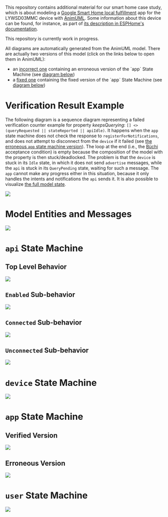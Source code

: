 This repository contains additional material for our smart home case study, which is about modeling a [Google Smart Home local fulfillment](https://developers.google.com/assistant/smarthome/concepts/local) app for the LYWSD03MMC device with [AnimUML](https://github.com/ESEO-Tech/AnimUML).
Some information about this device can be found, for instance, as part of [its description in ESPHome's documentation](https://esphome.io/components/sensor/xiaomi_ble.html\#lywsd03mmc).

This repository is currently work in progress.

All diagrams are automatically generated from the AnimUML model.
There are actually two versions of this model (click on the links below to open them in AnimUML):
* an [incorrect one](https://animuml20220518.kher.nl/AnimUML.html#{%22name%22:%22Imported_LocalFulfillment%22,%22objects%22:[{%22name%22:%22user%22,%22isActor%22:true,%22stateByName%22:{%22init%22:{%22type%22:%22Pseudostate%22,%22kind%22:%22initial%22},%22Waiting%22:{%22internalTransitions%22:{%22T1%22:{%22guard%22:%22!EP_CONTAINS(api,%20getStatus)%22,%22effect%22:%22api.getStatus();%22}}}},%22transitionByName%22:{%22init2Waiting_1%22:{%22source%22:%22init%22,%22target%22:%22Waiting%22}}},{%22name%22:%22api%22,%22class%22:%22SmartHomeAPI%22,%22stateByName%22:{%22choice%22:{%22kind%22:%22choice%22},%22init%22:{%22type%22:%22Pseudostate%22,%22kind%22:%22initial%22},%22Idle%22:{%22internalTransitions%22:{%22T1%22:{%22trigger%22:%22getStatus()%22},%22T2%22:{%22trigger%22:%22advertise()%22}}},%22Enabled%22:{%22stateByName%22:{%22choice%22:{%22kind%22:%22choice%22},%22init%22:{%22type%22:%22Pseudostate%22,%22kind%22:%22initial%22},%22Unconnected%22:{%22stateByName%22:{%22init%22:{%22type%22:%22Pseudostate%22,%22kind%22:%22initial%22}},%22transitionByName%22:{%22init2Idle_1%22:{%22source%22:%22init%22,%22target%22:%22Idle%22},%22Idle2QueryPending_1%22:{%22source%22:%22Idle%22,%22target%22:%22QueryPending%22,%22trigger%22:%22after(POLLING_PERIOD)%22,%22guard%22:%22willReportStateViaPoll===true%22},%22Idle2QueryPending_2%22:{%22source%22:%22Idle%22,%22target%22:%22QueryPending%22,%22trigger%22:%22getStatus()%22},%22QueryPending2Querying_1%22:{%22source%22:%22QueryPending%22,%22target%22:%22Querying%22,%22trigger%22:%22advertise()%22,%22effect%22:%22app.QUERY()%22},%22Querying2Idle_1%22:{%22source%22:%22Querying%22,%22target%22:%22Idle%22,%22trigger%22:%22queryResp()%22}},%22internalTransitions%22:{%22T1%22:{%22trigger%22:%22connectResp()%22},%22T2%22:{%22trigger%22:%22disconnected()%22}}},%22Connecting%22:{%22internalTransitions%22:{%22T1%22:{%22trigger%22:%22queryResp()%22}}},%22Connected%22:{%22stateByName%22:{%22init%22:{%22type%22:%22Pseudostate%22,%22kind%22:%22initial%22}},%22transitionByName%22:{%22init2Idle_1%22:{%22source%22:%22init%22,%22target%22:%22Idle%22},%22Idle2Querying_1%22:{%22source%22:%22Idle%22,%22target%22:%22Querying%22,%22trigger%22:%22getStatus()%22,%22effect%22:%22app.QUERY()%22},%22Idle2Querying_2%22:{%22source%22:%22Idle%22,%22target%22:%22Querying%22,%22trigger%22:%22after(POLLING_PERIOD)%22,%22guard%22:%22willReportStateViaPoll===true%22,%22effect%22:%22app.QUERY()%22},%22Querying2Idle_1%22:{%22source%22:%22Querying%22,%22target%22:%22Idle%22,%22trigger%22:%22queryResp()%22}}}},%22transitionByName%22:{%22init2choice_1%22:{%22source%22:%22init%22,%22target%22:%22choice%22},%22choice2Unconnected_1%22:{%22source%22:%22choice%22,%22target%22:%22Unconnected%22,%22guard%22:%22avoidAutoconnect===true%22},%22choice2Connecting_1%22:{%22source%22:%22choice%22,%22target%22:%22Connecting%22,%22guard%22:%22else%22,%22effect%22:%22device.connect()%22},%22Connecting2WaitingAutoResp_1%22:{%22source%22:%22Connecting%22,%22target%22:%22WaitingAutoResp%22,%22trigger%22:%22connectResp()%22,%22effect%22:%22app.AUTOCONNECT()%22},%22WaitingAutoResp2Connected_1%22:{%22source%22:%22WaitingAutoResp%22,%22target%22:%22Connected%22,%22trigger%22:%22autoconnectResp()%22},%22Connected2WaitingDiscoResp_1%22:{%22source%22:%22Connected%22,%22target%22:%22WaitingDiscoResp%22,%22trigger%22:%22disconnected()%22,%22effect%22:%22app.DISCONNECT()%22},%22WaitingDiscoResp2Connecting_1%22:{%22source%22:%22WaitingDiscoResp%22,%22target%22:%22Connecting%22,%22trigger%22:%22disconnectResp()%22,%22effect%22:%22device.connect()%22}},%22internalTransitions%22:{%22T1%22:{%22trigger%22:%22notify(data)%22,%22effect%22:%22app.PARSE_NOTIFICATION(data)%22},%22T2%22:{%22trigger%22:%22parseNotificationResp()%22},%22T3%22:{%22trigger%22:%22reportState(data)%22}}}},%22transitionByName%22:{%22init2Idle_1%22:{%22source%22:%22init%22,%22target%22:%22Idle%22},%22Idle2Identifying_1%22:{%22source%22:%22Idle%22,%22target%22:%22Identifying%22,%22trigger%22:%22advertise()%22,%22effect%22:%22app.IDENTIFY()%22},%22Identifying2choice_1%22:{%22source%22:%22Identifying%22,%22target%22:%22choice%22,%22trigger%22:%22identifyResp(success,%20aa,%20wrsvp)%22,%22effect%22:%22this.avoidAutoconnect%20=%20aa;%5Cnthis.willReportStateViaPoll%20=%20wrsvp%22},%22choice2Enabled_1%22:{%22source%22:%22choice%22,%22target%22:%22Enabled%22,%22guard%22:%22success%22},%22choice2Idle_1%22:{%22source%22:%22choice%22,%22target%22:%22Idle%22,%22guard%22:%22else%22}},%22operationByName%22:{%22identifyResp%22:{%22parameters%22:[{%22name%22:%22success%22,%22type%22:%22Boolean%22},{%22name%22:%22avoidAutoconnect%22,%22type%22:%22Boolean%22},{%22name%22:%22willReportStateViaPoll%22,%22type%22:%22Boolean%22}],%22private%22:false},%22queryResp%22:{%22private%22:false},%22executeResp%22:{%22private%22:false},%22parseNotificationResp%22:{%22private%22:false}}},{%22name%22:%22app%22,%22class%22:%22App%22,%22stateByName%22:{%22disconnectionChoice%22:{%22kind%22:%22choice%22},%22init%22:{%22type%22:%22Pseudostate%22,%22kind%22:%22initial%22},%22Waiting%22:{%22internalTransitions%22:{%22T1%22:{%22trigger%22:%22IDENTIFY()%22,%22effect%22:%22api.identifyResp(true,%20true,%20true)%22}}}},%22transitionByName%22:{%22init2Waiting_1%22:{%22source%22:%22init%22,%22target%22:%22Waiting%22,%22effect%22:%22this.prevData%20=%200;%22},%22Waiting2Registering_1%22:{%22source%22:%22Waiting%22,%22target%22:%22Registering%22,%22trigger%22:%22QUERY()%22,%22effect%22:%22device.registerForNotifications();%5Cnapi.queryResp(prevData)%22},%22Registering2Waiting_1%22:{%22source%22:%22Registering%22,%22target%22:%22Waiting%22,%22trigger%22:%22registerForNotificationsResp(success)%22},%22Waiting2Disconnecting1_1%22:{%22source%22:%22Waiting%22,%22target%22:%22Disconnecting1%22,%22trigger%22:%22PARSE_NOTIFICATION(data)%22,%22effect%22:%22this.prevData%20=%20data;%5Cndevice.disconnect();%5Cnapi.parseNotificationResp()%22},%22Disconnecting12disconnectionChoice_1%22:{%22source%22:%22Disconnecting1%22,%22target%22:%22disconnectionChoice%22,%22trigger%22:%22disconnectResp(success)%22},%22disconnectionChoice2Waiting_1%22:{%22source%22:%22disconnectionChoice%22,%22target%22:%22Waiting%22,%22guard%22:%22success%22},%22disconnectionChoice2Disconnecting2_1%22:{%22source%22:%22disconnectionChoice%22,%22target%22:%22Disconnecting2%22,%22guard%22:%22else%22,%22effect%22:%22device.disconnect()%22},%22Disconnecting22Waiting_1%22:{%22source%22:%22Disconnecting2%22,%22target%22:%22Waiting%22,%22trigger%22:%22disconnectResp(success)%22}},%22operationByName%22:{%22IDENTIFY%22:{%22parameters%22:[{%22name%22:%22request%22}],%22private%22:false},%22QUERY%22:{%22parameters%22:[{%22name%22:%22request%22}],%22private%22:false},%22PARSE_NOTIFICATION%22:{%22parameters%22:[{%22name%22:%22request%22}],%22private%22:false},%22disconnectResp%22:{%22parameters%22:[{%22name%22:%22success%22,%22type%22:%22Boolean%22}],%22private%22:false},%22registerForNotificationsResp%22:{%22parameters%22:[{%22name%22:%22success%22,%22type%22:%22Boolean%22}],%22private%22:false}}},{%22name%22:%22device%22,%22class%22:%22LYWSD03MMC%22,%22isActor%22:true,%22stateByName%22:{%22disconnecting%22:{%22kind%22:%22choice%22},%22init%22:{%22type%22:%22Pseudostate%22,%22kind%22:%22initial%22},%22Unconnected%22:{%22internalTransitions%22:{%22T1%22:{%22trigger%22:%22after(ADVERTISE_PERIOD)%22,%22guard%22:%22!EP_CONTAINS(api,%20advertise)%22,%22effect%22:%22api.advertise()%22},%22T2%22:{%22trigger%22:%22disconnect()%22,%22effect%22:%22app.disconnectResp(true)%22}}},%22Connected%22:{%22stateByName%22:{%22Registering%22:{%22kind%22:%22choice%22},%22init%22:{%22type%22:%22Pseudostate%22,%22kind%22:%22initial%22},%22Registered%22:{%22internalTransitions%22:{%22T1%22:{%22trigger%22:%22after(NOTIFY_PERIOD)%22,%22guard%22:%22!EP_CONTAINS(app,%20PARSE_NOTIFICATION)%22,%22effect%22:%22api.notify(data)%22},%22T2%22:{%22trigger%22:%22registerForNotifications()%22,%22effect%22:%22registerForNotificationsResp(true)%22}}}},%22transitionByName%22:{%22init2Idle_1%22:{%22source%22:%22init%22,%22target%22:%22Idle%22},%22Idle2Registering_1%22:{%22source%22:%22Idle%22,%22target%22:%22Registering%22,%22trigger%22:%22registerForNotifications()%22},%22Registering2Idle_1%22:{%22source%22:%22Registering%22,%22target%22:%22Idle%22,%22effect%22:%22app.registerForNotificationsResp(false)%22},%22Registering2Registered_1%22:{%22source%22:%22Registering%22,%22target%22:%22Registered%22,%22effect%22:%22app.registerForNotificationsResp(true)%22}}}},%22transitionByName%22:{%22init2Unconnected_1%22:{%22source%22:%22init%22,%22target%22:%22Unconnected%22},%22Unconnected2Connected_1%22:{%22source%22:%22Unconnected%22,%22target%22:%22Connected%22,%22trigger%22:%22connect()%22,%22effect%22:%22api.connectResp();%5CnnbDisconErrors%20=%200%22},%22Connected2disconnecting_1%22:{%22source%22:%22Connected%22,%22target%22:%22disconnecting%22,%22trigger%22:%22disconnect()%22},%22disconnecting2Connected_1%22:{%22source%22:%22disconnecting%22,%22target%22:%22Connected%22,%22guard%22:%22nbDisconErrors%5Cn%3CMAX_DISCON_ERRORS%22,%22effect%22:%22app.disconnectResp(false);%5CnnbDisconErrors++%22},%22disconnecting2Unconnected_1%22:{%22source%22:%22disconnecting%22,%22target%22:%22Unconnected%22,%22effect%22:%22app.disconnectResp(true)%22},%22Unconnected2Connected.Registering_1%22:{%22source%22:%22Unconnected%22,%22target%22:%22Connected.Registering%22,%22trigger%22:%22registerForNotifications()%22,%22effect%22:%22nbDisconErrors%20=%200%22}},%22operationByName%22:{%22disconnect%22:{%22private%22:false},%22registerForNotifications%22:{%22private%22:false}},%22propertyByName%22:{%22MAX_DISCON_ERRORS%22:{%22private%22:true,%22type%22:%22Integer%22,%22defaultValue%22:%221%22}}}],%22connectorByName%22:{%22user2api%22:{%22ends%22:[%22user%22,%22api%22],%22possibleMessages%22:{%22forward%22:[%22getStatus%22]}},%22api2app%22:{%22ends%22:[%22api%22,%22app%22],%22possibleMessages%22:{%22forward%22:[%22IDENTIFY%22,%22QUERY%22,%22PARSE_NOTIFICATION%22,%22AUTOCONNECT%22,%22DISCONNECT%22],%22reverse%22:[%22identifyResp%22,%22queryResp%22,%22executeResp%22,%22parseNotificationResp%22,%22autoconnectResp%22,%22disconnectResp%22]}},%22app2device%22:{%22ends%22:[%22app%22,%22device%22],%22possibleMessages%22:{%22forward%22:[%22disconnect%22,%22registerForNotifications%22],%22reverse%22:[%22disconnectResp%22,%22registerForNotificationsResp%22]}},%22api2device%22:{%22ends%22:[%22api%22,%22device%22],%22possibleMessages%22:{%22forward%22:[%22connect%22],%22reverse%22:[%22advertise%22,%22connectResp%22,%22disconnected%22,%22notify%22]}}},%22watchExpressions%22:{%22disconnectRequested%22:%22EP_CONTAINS(device,%20disconnect)%22,%22disconnected%22:%22IS_IN_STATE(device,%20device.Unconnected)%22,%22apiIdle%22:%22IS_IN_STATE(api,%20api.Idle)%22,%22queryRequested%22:%22EP_CONTAINS(app,%20QUERY)%22,%22stateReported%22:%22EP_CONTAINS(api,%20reportState)%22,%22identifyRequested%22:%22EP_CONTAINS(app,%20IDENTIFY)%22},%22LTLProperties%22:{%22appCanStart%22:%22[]%20(identifyRequested%20-%3E%20%3C%3E%20queryRequested)%22,%22keepsQuerying%22:%22[]%20%3C%3E%20(queryRequested%20||%20stateReported%20||%20apiIdle)%22,%22disconnection%22:%22[]%20(disconnectRequested%20-%3E%20%3C%3E%20disconnected)%22},%22settings%22:{%22display%22:{%22hideLinks%22:false,%22hideClasses%22:false,%22hideOperations%22:false,%22hideMethods%22:false,%22showPorts%22:false,%22showEndNames%22:false,%22hideStateMachines%22:false,%22hideOuterSMBoxes%22:false,%22showExplicitSM%22:false,%22hideStates%22:false,%22showPseudostateInvariants%22:false,%22hideSets%22:false,%22showTransitions%22:false},%22semantics%22:{%22fireInitialTransitions%22:true,%22autoFireAfterChoice%22:false,%22autoReceiveDisabled%22:false,%22considerGuardsTrue%22:false,%22checkEvents%22:true,%22keepOneMessagePerTrigger%22:true,%22enableEventPools%22:true,%22matchFirst%22:true,%22symbolicValues%22:false,%22reactiveSystem%22:true},%22interface%22:{%22hideEmptyHistory%22:false,%22disableInteractionSelection%22:false,%22disableModelSelection%22:false,%22disableObjectSelection%22:false,%22disableDoc%22:false,%22disableSettings%22:false,%22disableHistorySettings%22:false,%22disableReset%22:false,%22disableSwitchDiagram%22:false,%22onlyInteraction%22:false,%22hideInteraction%22:false,%22disableExports%22:false,%22hideHistory%22:true,%22disableEdit%22:false,%22historyType%22:%22TCSVG%20sequence%22},%22tools%22:{}}}) containing an erroneous version of the `app` State Machine (see [diagram below](#erroneous-version))
* a [fixed one](https://animuml20220518.kher.nl/AnimUML.html#{%22name%22:%22Imported_LocalFulfillment%22,%22objects%22:[{%22name%22:%22user%22,%22isActor%22:true,%22stateByName%22:{%22init%22:{%22type%22:%22Pseudostate%22,%22kind%22:%22initial%22},%22Waiting%22:{%22internalTransitions%22:{%22T1%22:{%22guard%22:%22!EP_CONTAINS(api,%20getStatus)%22,%22effect%22:%22api.getStatus();%22}}}},%22transitionByName%22:{%22init2Waiting_1%22:{%22source%22:%22init%22,%22target%22:%22Waiting%22}}},{%22name%22:%22api%22,%22class%22:%22SmartHomeAPI%22,%22stateByName%22:{%22choice%22:{%22kind%22:%22choice%22},%22init%22:{%22type%22:%22Pseudostate%22,%22kind%22:%22initial%22},%22Idle%22:{%22internalTransitions%22:{%22T1%22:{%22trigger%22:%22getStatus()%22},%22T2%22:{%22trigger%22:%22advertise()%22}}},%22Enabled%22:{%22stateByName%22:{%22choice%22:{%22kind%22:%22choice%22},%22init%22:{%22type%22:%22Pseudostate%22,%22kind%22:%22initial%22},%22Unconnected%22:{%22stateByName%22:{%22init%22:{%22type%22:%22Pseudostate%22,%22kind%22:%22initial%22}},%22transitionByName%22:{%22init2Idle_1%22:{%22source%22:%22init%22,%22target%22:%22Idle%22},%22Idle2QueryPending_1%22:{%22source%22:%22Idle%22,%22target%22:%22QueryPending%22,%22trigger%22:%22after(POLLING_PERIOD)%22,%22guard%22:%22willReportStateViaPoll===true%22},%22Idle2QueryPending_2%22:{%22source%22:%22Idle%22,%22target%22:%22QueryPending%22,%22trigger%22:%22getStatus()%22},%22QueryPending2Querying_1%22:{%22source%22:%22QueryPending%22,%22target%22:%22Querying%22,%22trigger%22:%22advertise()%22,%22effect%22:%22app.QUERY()%22},%22Querying2Idle_1%22:{%22source%22:%22Querying%22,%22target%22:%22Idle%22,%22trigger%22:%22queryResp()%22}},%22internalTransitions%22:{%22T1%22:{%22trigger%22:%22connectResp()%22},%22T2%22:{%22trigger%22:%22disconnected()%22}}},%22Connecting%22:{%22internalTransitions%22:{%22T1%22:{%22trigger%22:%22queryResp()%22}}},%22Connected%22:{%22stateByName%22:{%22init%22:{%22type%22:%22Pseudostate%22,%22kind%22:%22initial%22}},%22transitionByName%22:{%22init2Idle_1%22:{%22source%22:%22init%22,%22target%22:%22Idle%22},%22Idle2Querying_1%22:{%22source%22:%22Idle%22,%22target%22:%22Querying%22,%22trigger%22:%22getStatus()%22,%22effect%22:%22app.QUERY()%22},%22Idle2Querying_2%22:{%22source%22:%22Idle%22,%22target%22:%22Querying%22,%22trigger%22:%22after(POLLING_PERIOD)%22,%22guard%22:%22willReportStateViaPoll===true%22,%22effect%22:%22app.QUERY()%22},%22Querying2Idle_1%22:{%22source%22:%22Querying%22,%22target%22:%22Idle%22,%22trigger%22:%22queryResp()%22}}}},%22transitionByName%22:{%22init2choice_1%22:{%22source%22:%22init%22,%22target%22:%22choice%22},%22choice2Unconnected_1%22:{%22source%22:%22choice%22,%22target%22:%22Unconnected%22,%22guard%22:%22avoidAutoconnect===true%22},%22choice2Connecting_1%22:{%22source%22:%22choice%22,%22target%22:%22Connecting%22,%22guard%22:%22else%22,%22effect%22:%22device.connect()%22},%22Connecting2WaitingAutoResp_1%22:{%22source%22:%22Connecting%22,%22target%22:%22WaitingAutoResp%22,%22trigger%22:%22connectResp()%22,%22effect%22:%22app.AUTOCONNECT()%22},%22WaitingAutoResp2Connected_1%22:{%22source%22:%22WaitingAutoResp%22,%22target%22:%22Connected%22,%22trigger%22:%22autoconnectResp()%22},%22Connected2WaitingDiscoResp_1%22:{%22source%22:%22Connected%22,%22target%22:%22WaitingDiscoResp%22,%22trigger%22:%22disconnected()%22,%22effect%22:%22app.DISCONNECT()%22},%22WaitingDiscoResp2Connecting_1%22:{%22source%22:%22WaitingDiscoResp%22,%22target%22:%22Connecting%22,%22trigger%22:%22disconnectResp()%22,%22effect%22:%22device.connect()%22}},%22internalTransitions%22:{%22T1%22:{%22trigger%22:%22notify(data)%22,%22effect%22:%22app.PARSE_NOTIFICATION(data)%22},%22T2%22:{%22trigger%22:%22parseNotificationResp()%22},%22T3%22:{%22trigger%22:%22reportState(data)%22}}}},%22transitionByName%22:{%22init2Idle_1%22:{%22source%22:%22init%22,%22target%22:%22Idle%22},%22Idle2Identifying_1%22:{%22source%22:%22Idle%22,%22target%22:%22Identifying%22,%22trigger%22:%22advertise()%22,%22effect%22:%22app.IDENTIFY()%22},%22Identifying2choice_1%22:{%22source%22:%22Identifying%22,%22target%22:%22choice%22,%22trigger%22:%22identifyResp(success,%20aa,%20wrsvp)%22,%22effect%22:%22this.avoidAutoconnect%20=%20aa;%5Cnthis.willReportStateViaPoll%20=%20wrsvp%22},%22choice2Enabled_1%22:{%22source%22:%22choice%22,%22target%22:%22Enabled%22,%22guard%22:%22success%22},%22choice2Idle_1%22:{%22source%22:%22choice%22,%22target%22:%22Idle%22,%22guard%22:%22else%22}},%22operationByName%22:{%22identifyResp%22:{%22parameters%22:[{%22name%22:%22success%22,%22type%22:%22Boolean%22},{%22name%22:%22avoidAutoconnect%22,%22type%22:%22Boolean%22},{%22name%22:%22willReportStateViaPoll%22,%22type%22:%22Boolean%22}],%22private%22:false},%22queryResp%22:{%22private%22:false},%22executeResp%22:{%22private%22:false},%22parseNotificationResp%22:{%22private%22:false}}},{%22name%22:%22app%22,%22class%22:%22App%22,%22stateByName%22:{%22disconnectionChoice%22:{%22kind%22:%22choice%22},%22init%22:{%22type%22:%22Pseudostate%22,%22kind%22:%22initial%22},%22Waiting%22:{%22internalTransitions%22:{%22T1%22:{%22trigger%22:%22IDENTIFY()%22,%22effect%22:%22api.identifyResp(true,%20true,%20true)%22}}},%22registeringChoice%22:{%22kind%22:%22choice%22}},%22transitionByName%22:{%22init2Waiting_1%22:{%22source%22:%22init%22,%22target%22:%22Waiting%22,%22effect%22:%22this.prevData%20=%200;%22},%22Waiting2Registering_1%22:{%22source%22:%22Waiting%22,%22target%22:%22Registering%22,%22trigger%22:%22QUERY()%22,%22effect%22:%22device.registerForNotifications();%5Cnapi.queryResp(prevData)%22},%22Registering2registeringChoice_1%22:{%22source%22:%22Registering%22,%22target%22:%22registeringChoice%22,%22trigger%22:%22registerForNotificationsResp(success)%22},%22registeringChoice2Waiting_1%22:{%22source%22:%22registeringChoice%22,%22target%22:%22Waiting%22,%22guard%22:%22success%22},%22registeringChoice2Disconnecting1_1%22:{%22source%22:%22registeringChoice%22,%22target%22:%22Disconnecting1%22,%22guard%22:%22else%22,%22effect%22:%22device.disconnect()%22},%22Waiting2Disconnecting1_1%22:{%22source%22:%22Waiting%22,%22target%22:%22Disconnecting1%22,%22trigger%22:%22PARSE_NOTIFICATION(data)%22,%22effect%22:%22this.prevData%20=%20data;%5Cndevice.disconnect();%5Cnapi.parseNotificationResp()%22},%22Disconnecting12disconnectionChoice_1%22:{%22source%22:%22Disconnecting1%22,%22target%22:%22disconnectionChoice%22,%22trigger%22:%22disconnectResp(success)%22},%22disconnectionChoice2Waiting_1%22:{%22source%22:%22disconnectionChoice%22,%22target%22:%22Waiting%22,%22guard%22:%22success%22},%22disconnectionChoice2Disconnecting2_1%22:{%22source%22:%22disconnectionChoice%22,%22target%22:%22Disconnecting2%22,%22guard%22:%22else%22,%22effect%22:%22device.disconnect()%22},%22Disconnecting22Waiting_1%22:{%22source%22:%22Disconnecting2%22,%22target%22:%22Waiting%22,%22trigger%22:%22disconnectResp(success)%22}},%22operationByName%22:{%22IDENTIFY%22:{%22parameters%22:[{%22name%22:%22request%22}],%22private%22:false},%22QUERY%22:{%22parameters%22:[{%22name%22:%22request%22}],%22private%22:false},%22PARSE_NOTIFICATION%22:{%22parameters%22:[{%22name%22:%22request%22}],%22private%22:false},%22disconnectResp%22:{%22parameters%22:[{%22name%22:%22success%22,%22type%22:%22Boolean%22}],%22private%22:false},%22registerForNotificationsResp%22:{%22parameters%22:[{%22name%22:%22success%22,%22type%22:%22Boolean%22}],%22private%22:false}}},{%22name%22:%22device%22,%22class%22:%22LYWSD03MMC%22,%22isActor%22:true,%22stateByName%22:{%22disconnecting%22:{%22kind%22:%22choice%22},%22init%22:{%22type%22:%22Pseudostate%22,%22kind%22:%22initial%22},%22Unconnected%22:{%22internalTransitions%22:{%22T1%22:{%22trigger%22:%22after(ADVERTISE_PERIOD)%22,%22guard%22:%22!EP_CONTAINS(api,%20advertise)%22,%22effect%22:%22api.advertise()%22},%22T2%22:{%22trigger%22:%22disconnect()%22,%22effect%22:%22app.disconnectResp(true)%22}}},%22Connected%22:{%22stateByName%22:{%22Registering%22:{%22kind%22:%22choice%22},%22init%22:{%22type%22:%22Pseudostate%22,%22kind%22:%22initial%22},%22Registered%22:{%22internalTransitions%22:{%22T1%22:{%22trigger%22:%22after(NOTIFY_PERIOD)%22,%22guard%22:%22!EP_CONTAINS(app,%20PARSE_NOTIFICATION)%22,%22effect%22:%22api.notify(data)%22},%22T2%22:{%22trigger%22:%22registerForNotifications()%22,%22effect%22:%22registerForNotificationsResp(true)%22}}}},%22transitionByName%22:{%22init2Idle_1%22:{%22source%22:%22init%22,%22target%22:%22Idle%22},%22Idle2Registering_1%22:{%22source%22:%22Idle%22,%22target%22:%22Registering%22,%22trigger%22:%22registerForNotifications()%22},%22Registering2Idle_1%22:{%22source%22:%22Registering%22,%22target%22:%22Idle%22,%22effect%22:%22app.registerForNotificationsResp(false)%22},%22Registering2Registered_1%22:{%22source%22:%22Registering%22,%22target%22:%22Registered%22,%22effect%22:%22app.registerForNotificationsResp(true)%22}}}},%22transitionByName%22:{%22init2Unconnected_1%22:{%22source%22:%22init%22,%22target%22:%22Unconnected%22},%22Unconnected2Connected_1%22:{%22source%22:%22Unconnected%22,%22target%22:%22Connected%22,%22trigger%22:%22connect()%22,%22effect%22:%22api.connectResp();%5CnnbDisconErrors%20=%200%22},%22Connected2disconnecting_1%22:{%22source%22:%22Connected%22,%22target%22:%22disconnecting%22,%22trigger%22:%22disconnect()%22},%22disconnecting2Connected_1%22:{%22source%22:%22disconnecting%22,%22target%22:%22Connected%22,%22guard%22:%22nbDisconErrors%5Cn%3CMAX_DISCON_ERRORS%22,%22effect%22:%22app.disconnectResp(false);%5CnnbDisconErrors++%22},%22disconnecting2Unconnected_1%22:{%22source%22:%22disconnecting%22,%22target%22:%22Unconnected%22,%22effect%22:%22app.disconnectResp(true)%22},%22Unconnected2Connected.Registering_1%22:{%22source%22:%22Unconnected%22,%22target%22:%22Connected.Registering%22,%22trigger%22:%22registerForNotifications()%22,%22effect%22:%22nbDisconErrors%20=%200%22}},%22operationByName%22:{%22disconnect%22:{%22private%22:false},%22registerForNotifications%22:{%22private%22:false}},%22propertyByName%22:{%22MAX_DISCON_ERRORS%22:{%22private%22:true,%22type%22:%22Integer%22,%22defaultValue%22:%221%22}}}],%22connectorByName%22:{%22user2api%22:{%22ends%22:[%22user%22,%22api%22],%22possibleMessages%22:{%22forward%22:[%22getStatus%22]}},%22api2app%22:{%22ends%22:[%22api%22,%22app%22],%22possibleMessages%22:{%22forward%22:[%22IDENTIFY%22,%22QUERY%22,%22PARSE_NOTIFICATION%22,%22AUTOCONNECT%22,%22DISCONNECT%22],%22reverse%22:[%22identifyResp%22,%22queryResp%22,%22executeResp%22,%22parseNotificationResp%22,%22autoconnectResp%22,%22disconnectResp%22]}},%22app2device%22:{%22ends%22:[%22app%22,%22device%22],%22possibleMessages%22:{%22forward%22:[%22disconnect%22,%22registerForNotifications%22],%22reverse%22:[%22disconnectResp%22,%22registerForNotificationsResp%22]}},%22api2device%22:{%22ends%22:[%22api%22,%22device%22],%22possibleMessages%22:{%22forward%22:[%22connect%22],%22reverse%22:[%22advertise%22,%22connectResp%22,%22disconnected%22,%22notify%22]}}},%22watchExpressions%22:{%22disconnectRequested%22:%22EP_CONTAINS(device,%20disconnect)%22,%22disconnected%22:%22IS_IN_STATE(device,%20device.Unconnected)%22,%22apiIdle%22:%22IS_IN_STATE(api,%20api.Idle)%22,%22queryRequested%22:%22EP_CONTAINS(app,%20QUERY)%22,%22stateReported%22:%22EP_CONTAINS(api,%20reportState)%22,%22identifyRequested%22:%22EP_CONTAINS(app,%20IDENTIFY)%22},%22LTLProperties%22:{%22appCanStart%22:%22[]%20(identifyRequested%20-%3E%20%3C%3E%20queryRequested)%22,%22keepsQuerying%22:%22[]%20%3C%3E%20(queryRequested%20||%20stateReported%20||%20apiIdle)%22,%22disconnection%22:%22[]%20(disconnectRequested%20-%3E%20%3C%3E%20disconnected)%22},%22settings%22:{%22display%22:{%22hideLinks%22:false,%22hideClasses%22:false,%22hideOperations%22:false,%22hideMethods%22:false,%22showPorts%22:false,%22showEndNames%22:false,%22hideStateMachines%22:false,%22hideOuterSMBoxes%22:false,%22showExplicitSM%22:false,%22hideStates%22:false,%22showPseudostateInvariants%22:false,%22hideSets%22:false,%22showTransitions%22:false},%22semantics%22:{%22fireInitialTransitions%22:true,%22autoFireAfterChoice%22:false,%22autoReceiveDisabled%22:false,%22considerGuardsTrue%22:false,%22checkEvents%22:true,%22keepOneMessagePerTrigger%22:true,%22enableEventPools%22:true,%22matchFirst%22:true,%22symbolicValues%22:false,%22reactiveSystem%22:true},%22interface%22:{%22hideEmptyHistory%22:false,%22disableInteractionSelection%22:false,%22disableModelSelection%22:false,%22disableObjectSelection%22:false,%22disableDoc%22:false,%22disableSettings%22:false,%22disableHistorySettings%22:false,%22disableReset%22:false,%22disableSwitchDiagram%22:false,%22onlyInteraction%22:false,%22hideInteraction%22:false,%22disableExports%22:false,%22hideHistory%22:true,%22disableEdit%22:false,%22historyType%22:%22TCSVG%20sequence%22},%22tools%22:{}}}) containing the fixed version of the `app` State Machine (see [diagram below](#verified-version))

# Verification Result Example

The following diagram is a sequence diagram representing a failed verification counter example for property *keepsQuerying*: `[] <> (queryRequested || stateReported || apiIdle)`.
It happens when the `app` state machine does not check the response to `registerForNotifications`, and does not attempt to disconnect from the `device` if it failed (see [the erroneous `app` state machine version](#erroneous-version)).
The loop at the end (i.e., the [Büchi](https://en.wikipedia.org/wiki/B%C3%BCchi_automaton) acceptance condition) is empty because the composition of the model with the property is then stuck/deadlocked.
The problem is that the `device` is stuck in its `Idle` state, in which it does not send `advertise` messages, while the `api` is stuck in its `QueryPending` state, waiting for such a message.
The `app` cannot make any progress either in this situation, because it only handles the intents and notifications the `api` sends it.
It is also possible to visualize [the full model state](LocalFulfillment-withError.svg).

![](counterExample.svg)


# Model Entities and Messages

![](LocalFulfillment-context.svg)

# `api` State Machine

## Top Level Behavior

![](LocalFulfillment-api-SM.svg)

## `Enabled` Sub-behavior

![](LocalFulfillment-api-api.Enabled-SM.svg)

## `Connected` Sub-behavior

![](LocalFulfillment-api-api.Enabled.Connected-SM.svg)

## `Unconnected` Sub-behavior

![](LocalFulfillment-api-api.Enabled.Unconnected-SM.svg)

# `device` State Machine

![](LocalFulfillment-device-SM.svg)

# `app` State Machine

## Verified Version

![](LocalFulfillment-app-SM.svg)

## Erroneous Version

![](LocalFulfillment-device-SM-withError.svg)

# `user` State Machine

![](LocalFulfillment-user-SM.svg)

